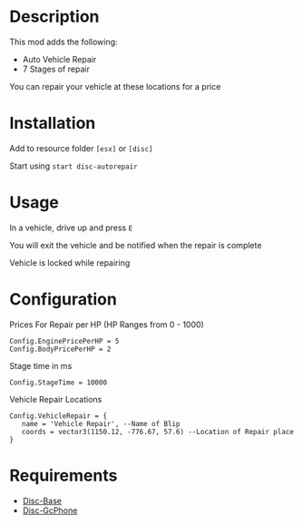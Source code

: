 # Description

This mod adds the following:

- Auto Vehicle Repair
- 7 Stages of repair

You can repair your vehicle at these locations for a price

# Installation
Add to resource folder `[esx]` or `[disc]`

Start using `start disc-autorepair`

# Usage
In a vehicle, drive up and press `E`

You will exit the vehicle and be notified when the repair is complete

Vehicle is locked while repairing

# Configuration

Prices For Repair per HP (HP Ranges from 0 - 1000)
```
Config.EnginePricePerHP = 5
Config.BodyPricePerHP = 2
```

Stage time in ms
```
Config.StageTime = 10000
```

Vehicle Repair Locations
```
Config.VehicleRepair = {
   name = 'Vehicle Repair', --Name of Blip
   coords = vector3(1150.12, -776.67, 57.6) --Location of Repair place
}
```


# Requirements

- [Disc-Base](https://github.com/DiscworldZA/gta-resources/tree/master/disc-base)
- [Disc-GcPhone](https://github.com/DiscworldZA/gta-resources/tree/master/disc-gcphone)